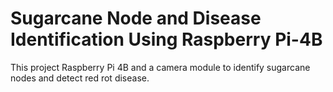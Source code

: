 # Sugarcane Node and Disease Identification Using Raspberry Pi-4B 
This project Raspberry Pi 4B and a camera module to identify sugarcane nodes and detect red rot disease.
